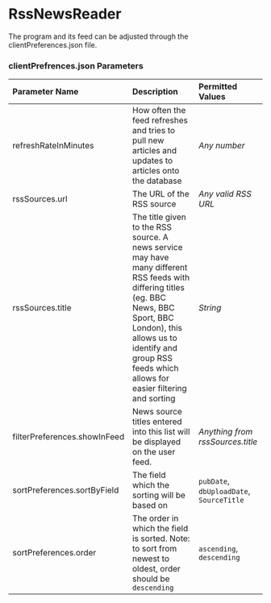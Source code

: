 # RssNewsReader

The program and its feed can be adjusted through the clientPreferences.json file.

### clientPrefrences.json Parameters

|Parameter Name| Description | Permitted Values |
|:--------------|:-------------|:------------------|
|refreshRateInMinutes| How often the feed refreshes and tries to pull new articles and updates to articles onto the database | *Any number* |
|rssSources.url| The URL of the RSS source | *Any valid RSS URL* |
|rssSources.title| The title given to the RSS source. A news service may have many different RSS feeds with differing titles (eg. BBC News, BBC Sport, BBC London), this allows us to identify and group  RSS feeds which allows for easier filtering and sorting| *String* |
|filterPreferences.showInFeed| News source titles entered into this list will be displayed on the user feed. | *Anything from rssSources.title*|
|sortPreferences.sortByField| The field which the sorting will be based on | `pubDate`, `dbUploadDate`, `SourceTitle`|
|sortPreferences.order| The order in which the field is sorted. Note: to sort from newest to oldest, order should be `descending` | `ascending`, `descending`|
